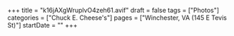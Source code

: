 +++
title = "k16jAXgWruplvO4zeh61.avif"
draft = false
tags = ["Photos"]
categories = ["Chuck E. Cheese's"]
pages = ["Winchester, VA (145 E Tevis St)"]
startDate = ""
+++
